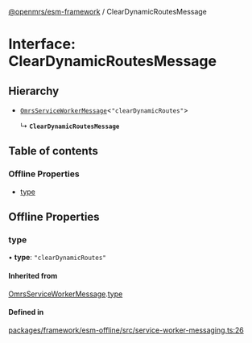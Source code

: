 [@openmrs/esm-framework](../API.md) / ClearDynamicRoutesMessage

# Interface: ClearDynamicRoutesMessage

## Hierarchy

- [`OmrsServiceWorkerMessage`](OmrsServiceWorkerMessage.md)<``"clearDynamicRoutes"``\>

  ↳ **`ClearDynamicRoutesMessage`**

## Table of contents

### Offline Properties

- [type](ClearDynamicRoutesMessage.md#type)

## Offline Properties

### type

• **type**: ``"clearDynamicRoutes"``

#### Inherited from

[OmrsServiceWorkerMessage](OmrsServiceWorkerMessage.md).[type](OmrsServiceWorkerMessage.md#type)

#### Defined in

[packages/framework/esm-offline/src/service-worker-messaging.ts:26](https://github.com/mccarthyaaron/openmrs-esm-core/blob/main/packages/framework/esm-offline/src/service-worker-messaging.ts#L26)
